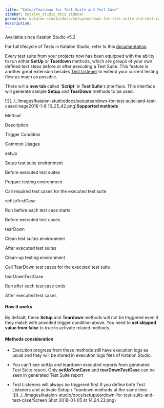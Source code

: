 ```yaml
---
title: "Setup/Teardown for Test Suite and Test Case" 
sidebar: katalon_studio_docs_sidebar
permalink: katalon-studio/docs/setupteardown-for-test-suite-and-test-case.html 
description: 
---
```

Available since Katalon Studio v5.3

For full lifecycle of Tests in Katalon Studio, refer to this [documentation](https://docs.katalon.com/x/7zhO).

Every test suite from your projects now has been equipped with the ability to run either **SetUp** or **Teardown** methods, which are groups of your own defined test steps before or after executing a Test Suite. This feature is another great extension besides [Test Listener](https://docs.katalon.com/pages/viewpage.action?pageId=5126383) to extend your current testing flow as much as possible.

There will a **new tab** called '**Script**' in **Test Suite**'s interface. This interface will generate sample **Setup** and **TearDown** methods to be used.

![](../../images/katalon-studio/docs/setupteardown-for-test-suite-and-test-case/image2018-1-8 16_25_42.png)**Supported methods**

Method

Description

Trigger Condition

Common Usages

setUp

Setup test suite environment  
  

Before executed test suites

Prepare testing environment

Call required test cases for the executed test suite

setUpTestCase

Run before each test case starts

Before executed test cases

tearDown

Clean test suites environment

After executed test suites

Clean-up testing environment

Call TearDown test cases for the executed test suite

tearDownTestCase

Run after each test case ends

After executed test cases

#### How it works

By default, these **Setup** and **Teardown** methods will not be triggered even if they match with provided trigger condition above. You need to **set skipped value from false** to true to activate related methods.

#### Methods consideration

*   Execution progress from these methods still have execution logs as usual and they will be stored in execution logs files of Katalon Studio.
    
*   You can't see setUp and teardown executed reports from generated Test Suite report. Only **setUpTestCase** and **tearDownTestCase** can be seen in generated Test Suite report
*   Test Listeners will always be triggered first if you define both Test Listeners and activate Setup / Teardown methods at the same time.  
    ![](../../images/katalon-studio/docs/setupteardown-for-test-suite-and-test-case/Screen Shot 2018-01-05 at 14.24.23.png)
